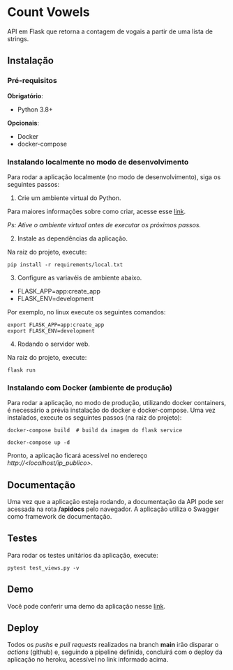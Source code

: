 # Count Vowels
API em Flask que retorna a contagem de vogais a partir de uma lista de strings.

## Instalação

### Pré-requisitos

**Obrigatório**:
- Python 3.8+

**Opcionais**:
- Docker
- docker-compose

### Instalando localmente no modo de desenvolvimento

Para rodar a aplicação localmente (no modo de desenvolvimento), siga os seguintes passos:

1. Crie um ambiente virtual do Python.

Para maiores informações sobre como criar, acesse esse [link](https://docs.python.org/pt-br/3/tutorial/venv.html).

_Ps: Ative o ambiente virtual antes de executar os próximos passos._

2. Instale as dependências da aplicação.

Na raiz do projeto, execute:
```
pip install -r requirements/local.txt
```

3. Configure as variavéis de ambiente abaixo.

- FLASK_APP=app:create_app
- FLASK_ENV=development

Por exemplo, no linux execute os seguintes comandos:

```
export FLASK_APP=app:create_app
export FLASK_ENV=development
```

4. Rodando o servidor web.

Na raiz do projeto, execute:

```
flask run
```

### Instalando com Docker (ambiente de produção)

Para rodar a aplicação, no modo de produção, utilizando docker containers, é necessário a prévia instalação do docker e docker-compose. Uma vez instalados, execute os seguintes passos (na raiz do projeto):


```
docker-compose build  # build da imagem do flask service
```


```
docker-compose up -d
```

Pronto, a aplicação ficará acessível no endereço _http://<localhost/ip_publico>_.


## Documentação

Uma vez que a aplicação esteja rodando, a documentação da API pode ser acessada na rota **/apidocs** pelo navegador. A aplicação utiliza o Swagger como framework de documentação.

## Testes

Para rodar os testes unitários da aplicação, execute:

```
pytest test_views.py -v
```

## Demo

Você pode conferir uma demo da aplicação nesse [link](https://vowelcount-apiv1.herokuapp.com/apidocs).

## Deploy

Todos os *pushs* e *pull requests* realizados na branch **main** irão disparar o *actions* (github) e, seguindo a pipeline definida, concluirá com o deploy da aplicação no heroku, acessível no link informado acima.
